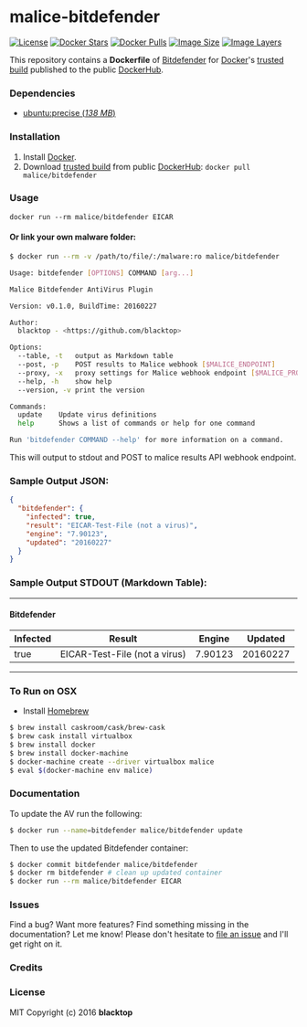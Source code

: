 # malice-bitdefender

[![License](http://img.shields.io/:license-mit-blue.svg)](http://doge.mit-license.org)
[![Docker Stars](https://img.shields.io/docker/stars/malice/bitdefender.svg)][hub]
[![Docker Pulls](https://img.shields.io/docker/pulls/malice/bitdefender.svg)][hub]
[![Image Size](https://img.shields.io/imagelayers/image-size/malice/bitdefender/latest.svg)](https://imagelayers.io/?images=malice/bitdefender:latest)
[![Image Layers](https://img.shields.io/imagelayers/layers/malice/bitdefender/latest.svg)](https://imagelayers.io/?images=malice/bitdefender:latest)

This repository contains a **Dockerfile** of [Bitdefender](http://www.bitdefender.com/business/antivirus-for-unices.html) for [Docker](https://www.docker.io/)'s [trusted build][hub] published to the public [DockerHub](https://hub.docker.com).

### Dependencies

* [ubuntu:precise (*138 MB*)](https://hub.docker.com/_/ubuntu/)

### Installation

1. Install [Docker](https://www.docker.io/).
2. Download [trusted build][hub] from public [DockerHub](https://hub.docker.com): `docker pull malice/bitdefender`

### Usage

    docker run --rm malice/bitdefender EICAR

#### Or link your own malware folder:
```bash
$ docker run --rm -v /path/to/file/:/malware:ro malice/bitdefender

Usage: bitdefender [OPTIONS] COMMAND [arg...]

Malice Bitdefender AntiVirus Plugin

Version: v0.1.0, BuildTime: 20160227

Author:
  blacktop - <https://github.com/blacktop>

Options:
  --table, -t	output as Markdown table
  --post, -p	POST results to Malice webhook [$MALICE_ENDPOINT]
  --proxy, -x	proxy settings for Malice webhook endpoint [$MALICE_PROXY]
  --help, -h	show help
  --version, -v	print the version

Commands:
  update	Update virus definitions
  help		Shows a list of commands or help for one command

Run 'bitdefender COMMAND --help' for more information on a command.
```

This will output to stdout and POST to malice results API webhook endpoint.

### Sample Output JSON:
```json
{
  "bitdefender": {
    "infected": true,
    "result": "EICAR-Test-File (not a virus)",
    "engine": "7.90123",
    "updated": "20160227"
  }
}
```
### Sample Output STDOUT (Markdown Table):
---
#### Bitdefender
| Infected | Result                        | Engine  | Updated  |
| -------- | ----------------------------- | ------- | -------- |
| true     | EICAR-Test-File (not a virus) | 7.90123 | 20160227 |
---
### To Run on OSX
 - Install [Homebrew](http://brew.sh)

```bash
$ brew install caskroom/cask/brew-cask
$ brew cask install virtualbox
$ brew install docker
$ brew install docker-machine
$ docker-machine create --driver virtualbox malice
$ eval $(docker-machine env malice)
```

### Documentation
To update the AV run the following:
```bash
$ docker run --name=bitdefender malice/bitdefender update
```
Then to use the updated Bitdefender container:
```bash
$ docker commit bitdefender malice/bitdefender
$ docker rm bitdefender # clean up updated container
$ docker run --rm malice/bitdefender EICAR
```

### Issues

Find a bug? Want more features? Find something missing in the documentation? Let me know! Please don't hesitate to [file an issue](https://github.com/maliceio/malice-av/issues/new) and I'll get right on it.

### Credits

### License
MIT Copyright (c) 2016 **blacktop**

[hub]: https://hub.docker.com/r/malice/bitdefender/
